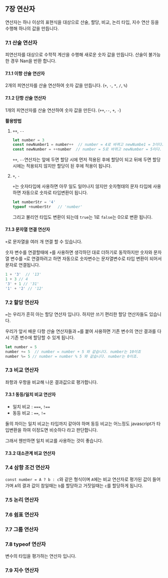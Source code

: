 ## 7장 연산자

연산자는 하나 이상의 표현식을 대상으로 산술, 할당, 비교, 논리 타입, 지수 연산 등을 수행해 하나의 값을 만듭니다.

### 7.1 산술 연산자

피연산자를 대상으로 수학적 계산을 수행해 새로운 숫자 값을 만듭니다. 산술이 불가능한 경우 Nan을 반환 합니다.

#### 7.1.1 이항 산술 연산자

2개의 피연산자를 산술 연산하여 숫자 값을 만듭니다. (`+`, `-`, `*`, `/`, `%`)

#### 7.1.2 단항 산술 연산자

1개의 피연산자를 산술 연산하여 숫자 값을 만든다. (`++`,`--`, `+`, `-`)

**활용방법**

1. `++`, `--`

   ```js
   let number = 3
   const newNumber1 = number++  // number = 4로 바뀌고 newNumbe1 = 3이다.
   const newNumber = ++number  // number = 5로 바뀌고 newNumber = 5이다.
   ```

   `++`, `--`연산자는 앞에 두면 할당 시에 먼저 적용된 후에 할당이 되고 뒤에 두면 할당 시에는 적용되지 않지만 할당이 된 후에 적용이 됩니다.

2. `+`, `-`

   `+`는 숫자타입에 사용하면 아무 일도 일어나지 않지만 숫자형태의 문자 타입에 사용하면 자동으로 숫자로 타입변환이 됩니다.

   ```js
   let numberStr = '4'
   typeof +numberStr   // 'number'
   ```

   그리고 불리언 타입도 변환이 되는데 `true`는 1로 `false`는 0으로 변환 됩니다.

#### 7.1.3 문자열 연결 연산자

`+`로 문자열을 여러 개 연결 할 수 있습니다.

숫자 변수를 연결할때에 `+`를 사용하면 생각하던 대로 더하기로 동작하지만 숫자와 문자열 변수를 `+`로 연결하려고 하면 자동으로 숫자변수는 문자열변수로 타입 변환이 되어서 문자로 연결됩니다.

```js
1 + '3'  // '13'
1 + 3 // 4
'3' + 1 // '31'
'1' + '2' // '12'
```

### 7.2 할당 연산자

`=`는 우리가 흔히 아는 할당 연산자 입니다. 하지만 쓰기 편리한 할당 연산자들도 있습니다.

우리가 앞서 배운 다항 산술 연산자들과 `=`를 붙여 사용하면 기존 변수의 연산 결과를 다시 기존 변수에 할당할 수 있게 됩니다.

```js
let number = 5
number += 5  // number = number + 5 와 같습니다. number는 10이죠
number %= 5 // number = number % 5 와 같습니다. number는 0이죠.
```

### 7.3 비교 연산자

좌항과 우항을 비교해 나온 결과값으로 평가합니다. 

#### 7.3.1 동등/일치 비교 연산자

- 일치 비교 : `===`, `!==`
- 동등 비교 : `==`, `!=`

둘의 차이는 일치 비교는 타입까지 같아야 하며 동등 비교는 어느정도 javascript가 타입변환을 하여 이정도면 비슷하다 라고 판단합니다.

그래서 웬만하면 일치 비교를 사용하는 것이 좋습니다.

#### 7.3.2 대소관계 비교 연산자

### 7.4 삼항 조건 연산자

`const number = A ? b : c`와 같은 형식이며 `A`에는 비교 연산자로 평가된 값이 들어가며 `A`의 결과 값이 참일때는 `b`를 할당하고 거짓일때는 `c`를 할당하게 됩니다.

### 7.5 논리 연산자

### 7.6 쉼표 연산자

### 7.7 그룹 연산자

### 7.8 typeof 연산자

변수의 타입을 평가하는 연산자 입니다.

### 7.9 지수 연산자



